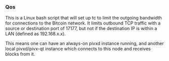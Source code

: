 ### Qos ###

This is a Linux bash script that will set up tc to limit the outgoing bandwidth for connections to the Bitcoin network. It limits outbound TCP traffic with a source or destination port of 17177, but not if the destination IP is within a LAN (defined as 192.168.x.x).

This means one can have an always-on pivxd instance running, and another local pivxd/pivx-qt instance which connects to this node and receives blocks from it.
